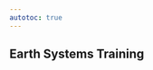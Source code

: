 ```yaml
---
autotoc: true
---
```


<slot name="/events/gcc2024/header" />
<div class="text-center">

## Earth Systems Training

</div>